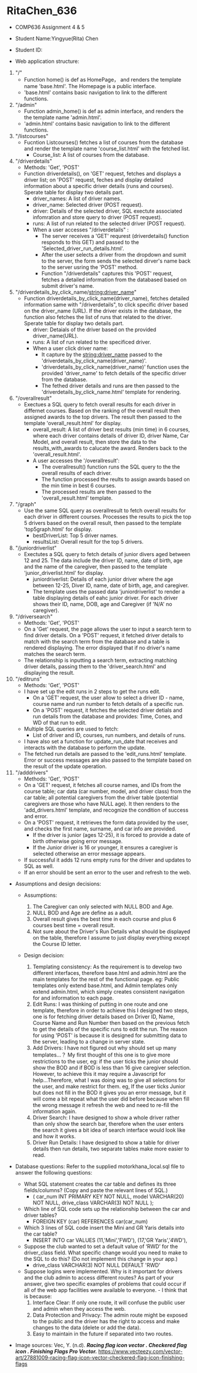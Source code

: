 # RitaChen_636
- COMP636 Assignment 4 & 5
- Student Name:Yingyue(Rita) Chen
- Student ID: 

- Web application structure:
1. "/" 
    - Function home() is def as HomePage， and renders the template name 'base.html'. The Homepage is a public interface. 
    - 'base.html' contains basic navigation to link to the different functions. 
2. "/admin" 
    - Function admin_home() is def as admin interface, and renders the the template name 'admin.html'.
    - 'admin.html' contains basic navigation to link to the different functions.
3. "/listcourses"
    - Fucntion Listcourses() fetches a list of courses from the database and render the template name 'course_list.html' with the fetched list. 
        - Course_list: A list of courses from the database. 
4. "/driverdetails"
    - Methods: 'Get', 'POST'
    - Function driverdetails(), on 'GET' request, fetches and displays a driver list; on 'POST' request, feches and display detailed information about a specific driver details (runs and courses). Sperate table for display two details part.
        - driver_names: A list of driver names.
        - driver_name: Selected driver (POST request).
        - driver: Details of the selected driver, SQL exectute associated infomration and store query to driver (POST request).
        - runs: A list of run related to the selected driver (POST request).
        - When a user accesses "/driverdetails" :
            - The server receives a 'GET' requrest (driverdetails() function responds to this GET) and passed to the 'Selected_driver_run_details.html'.
            - After the user selects a driver from the dropdown and sumit to the server, the form sends the selected dirver's name back to the server usring the 'POST' method.
            - Function "/driverdetails" captures this 'POST' request, fetches a detailed information from the databased based on submit driver's name.
5. "/driverdetails_by_click_name/<string:driver_name>"
    - Function driverdetails_by_click_name(driver_name), fetches detailed information same with "/driverdetails", to click specific driver based on the driver_name (URL). If the driver exists in the database, the function also fetches the list of runs that related to the driver. Sperate table for display two details part.
        - driver: Detaials of the driver based on the provided driver_name(URL).
        - runs: A list of run related to the specificed driver.
        - When a user click driver name:
            - It capture by the <string:driver_name> passed to the 'driverdetails_by_click_name(driver_name)'.
            - 'driverdetails_by_click_name(driver_name)' function uses the provided 'driver_name' to fetch details of the specific driver from the database. 
            - The fethed driver details and runs are then passed to the 'driverdetails_by_click_name.html' template for rendering.
6. "/overallresult"
    - Exectues a SQL query to fetch overall results for each driver in differnet courses. Based on the ranking of the overall result then assigned awards to the top drivers. The result then passed to the template 'overall_result.html' for display.
        - overall_result: A list of driver best results (min time) in 6 courses, where each driver contains details of driver ID, driver Name, Car Model, and overall result, then store the data to the results_with_awards to calucate the award. Renders back to the 'overall_result.html'. 
        - A user accesses the '/overallresult':
            - The overallresult() function runs the SQL query to the the overall results of each driver.
            - The function processed the reults to assign awards based on the min time in best 6 courses. 
            - The processed results are then passed to the 'overall_result.html' template.
7. "/graph"
    - Use the same SQL query as overallresult to fetch overall results for each driver in different courses. Processes the results to pick the top 5 drivers based on the overall result, then passed to the template 'top5graph.html' for display. 
        - bestDriverList: Top 5 driver names.
        - resultsList: Overall result for the top 5 drivers.
8. "/juniordriverlist"
    - Exectutes a SQL query to fetch details of junior divers aged between 12 and 25. The data include the driver ID, name, date of birth, age and the name of the caregiver, then passed to the template 'junior_driverlist.html' for display. 
        - juniordriverlist: Details of each junior driver where the age between 12-25, Diver ID, name, date of birth, age, and caregiver.
        - The template uses the passed data 'juniordriverlist' to render a table displaying details of eahc junior driver. For each driver shows their ID, name, DOB, age and Caregiver (if 'N/A' no caregiver). 
9. "/driversearch"
    - Methods: 'Get', 'POST'
    - On a 'Get' request, the page allows the user to input a search term to find driver details. On a 'POST' request, it fetched driver details to match with the search term from the database and a table is rendered displaying. The error displayed that if no driver's name matches the search term.
    - The relationship is inputting a search term, extracting matching driver details, passing them to the 'driver_search.html' and displaying the result.
10. "/editruns"
    - Methods: 'Get', 'POST'
    - I have set up the edit runs in 2 steps to get the runs edit.
        - On a 'GET' request, the user allow to select a driver ID - name, course name and run number to fetch details of a specific run.
        - On a 'POST' request, it fetches the selected driver detials and run details from the database and provides: Time, Cones, and WD of that run to edit. 
    - Multiple SQL queries are used to fetch:
        - List of driver and ID, courses, run numbers, and details of runs. 
    - I have also set a function for update_run_date that receives and interacts with the database to perform the update. 
    - The fetched run details are passed to the 'edit_runs.html' template. Error or success messages are also passed to the template based on the result of the update operation. 
11. "/adddrivers"
    - Methods: 'Get', 'POST'
    - On a 'GET' request, it fetches all course names, and IDs from the course table; car data (car number, model, and driver class) from the car table; all potential caregivers from the driver table (potential caregivers are those who have NULL age). It then renders to the 'add_drivers.html' template, and recognize the condition of success and error.
    - On a 'POST' request, it retrieves the form data provided by the user, and checks the first name, surname, and car info are provided. 
        - If the driver is junior (ages 12-25), it is forced to provide a date of birth otherwise going error message. 
        - If the Junior driver is 16 or younger, it ensures a caregiver is selected otherwise an error message appears.
    - If successful it adds 12 runs empty runs for the driver and updates to SQL as well. 
    - If an error should be sent an error to the user and refresh to the web. 

-   Assumptions and design decisions:
    -   Assumptions:
        1. The Caregiver can only selected with NULL BOD and Age.
        2. NULL BOD and Age are define as a adult.
        3. Overall result gives the best time in each course and plus 6 courses best time = overall result.
        4. Not sure about the Driver's Run Details what should be displayed on the table, therefore I assume to just display everything except the Course ID letter.  

    -   Design decision:
        1. Templating consistency: As the requirement is to develop two different interfaces, therefore base.html and admin.html are the main templates for the rest of the functional page. eg: Public templates only extend base.html, and Admin templates only extend admin.html, which simply creates consistent navigation for and information to each page. 
        2. Edit Runs: I was thinking of putting in one route and one template, therefore in order to achieve this I designed two steps, one is for fetching driver details based on Driver ID, Name, Course Name and Run Number then based on the previous fetch to get the details of the specific runs to edit the run. The reason for using 'POST' is because it is designed for submitting data to the server, leading to a change in server state. 
        3. Add Drivers: I have not figured out why should set up many templates...？ My first thought of this one is to give more restrictions to the user, eg: if the user ticks the junior should show the BOD and if BOD is less than 16 give caregiver selection. However, to achieve this it may require a Javascript for help...Therefore, what I was doing was to give all selections for the user, and make restrict for them. eg, If the user ticks Junior but does not fill in the BOD it gives you an error message, but it will come a bit repeat what the user did before because when fill the wrong message it refresh the web and need to re-fill the information again. 
        4. Driver Search: I have designed to show a whole driver rather than only show the search bar, therefore when the user enters the search it gives a bit idea of search interface would look like and how it works. 
        5. Driver Run Details: I have designed to show a table for driver details then run details, two separate tables make more easier to read.

-   Database questions: Refer to the supplied motorkhana_local.sql file to answer the following questions:
    -   What SQL statement creates the car table and defines its three fields/columns? (Copy and paste the relevant lines of SQL.)
        -   (
            car_num INT PRIMARY KEY NOT NULL,
            model VARCHAR(20) NOT NULL,
            drive_class VARCHAR(3) NOT NULL
            );
    -   Which line of SQL code sets up the relationship between the car and driver tables?
        -   FOREIGN KEY (car) REFERENCES car(car_num)
    -   Which 3 lines of SQL code insert the Mini and GR Yaris details into the car table?
        -   INSERT INTO car VALUES
            (11,'Mini','FWD'),
            (17,'GR Yaris','4WD'),
    -   Suppose the club wanted to set a default value of ‘RWD’ for the driver_class field. What specific change would you need to make to the SQL to do this? (Do not implement this change in your app.)
        -   drive_class VARCHAR(3) NOT NULL DEFAULT 'RWD'
    -    Suppose logins were implemented. Why is it important for drivers and the club admin to access different routes? As part of your answer, give two specific examples of problems that could occur if all of the web app facilities were available to everyone.
        -   I think that is because: 
            1. Interface Clear: If only one route, it will confuse the public user and admin when they access the web. 
            2. Data Protection and Privacy: The admin route might be exposed to the public and the driver has the right to access and make changes to the data (delete or add the data).
            3. Easy to maintain in the future if separated into two routes. 
            
- Image sources: 
Vec, Y. (n.d). ***Racing flag icon vector . Checkered flag icon . Finishing Flags Pro Vector.*** https://www.vecteezy.com/vector-art/27881009-racing-flag-icon-vector-checkered-flag-icon-finishing-flags
